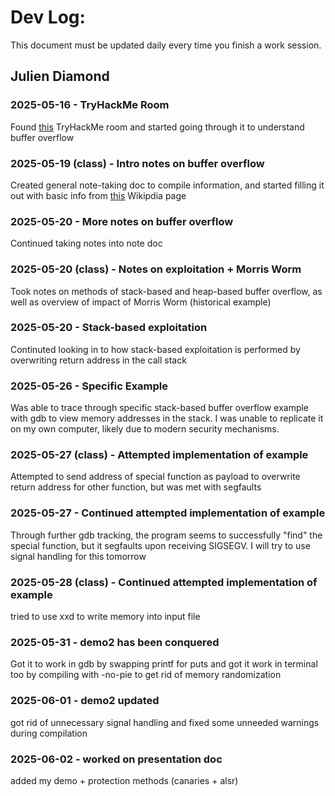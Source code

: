 # Dev Log:

This document must be updated daily every time you finish a work session.

## Julien Diamond

### 2025-05-16 - TryHackMe Room
Found [this](https://tryhackme.com/room/bof1) TryHackMe room and started going through it to understand buffer overflow

### 2025-05-19 (class) - Intro notes on buffer overflow

Created general note-taking doc to compile information, and started filling it out with basic info from [this](https://en.wikipedia.org/wiki/Buffer_overflow) Wikipdia page

### 2025-05-20 - More notes on buffer overflow

Continued taking notes into note doc

### 2025-05-20 (class) - Notes on exploitation + Morris Worm

Took notes on methods of stack-based and heap-based buffer overflow, as well as overview of impact of Morris Worm (historical example)

### 2025-05-20 - Stack-based exploitation

Continuted looking in to how stack-based exploitation is performed by overwriting return address in the call stack

### 2025-05-26 - Specific Example

Was able to trace through specific stack-based buffer overflow example with gdb to view memory addresses in the stack. I was unable to replicate it on my own computer, likely due to modern security mechanisms.

### 2025-05-27 (class) - Attempted implementation of example

Attempted to send address of special function as payload to overwrite return address for other function, but was met with segfaults

### 2025-05-27 - Continued attempted implementation of example

Through further gdb tracking, the program seems to successfully "find" the special function, but it segfaults upon receiving SIGSEGV. I will try to use signal handling for this tomorrow

### 2025-05-28 (class) - Continued attempted implementation of example

tried to use xxd to write memory into input file

### 2025-05-31 - demo2 has been conquered

Got it to work in gdb by swapping printf for puts and got it work in terminal too by compiling with -no-pie to get rid of memory randomization

### 2025-06-01 - demo2 updated

got rid of unnecessary signal handling and fixed some unneeded warnings during compilation

### 2025-06-02 - worked on presentation doc

added my demo + protection methods (canaries + alsr)
